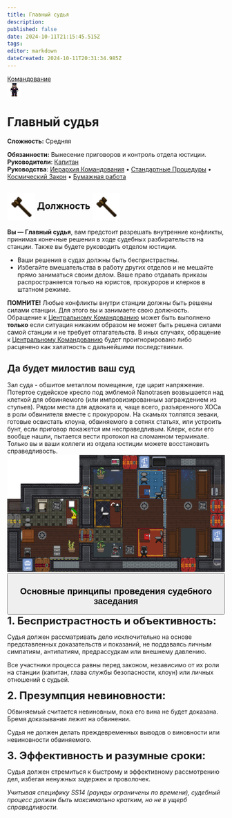 ```yaml
---
title: Главный судья
description: 
published: false
date: 2024-10-11T21:15:45.515Z
tags: 
editor: markdown
dateCreated: 2024-10-11T20:31:34.985Z
---
```


<div style="display: flex; justify-content: center;">
<div class="roles-passport comm">
  <div class="title comm"><a href="/roles/command">Командование</a></div>
  <div>
    <div><div><img src="/roles/chief_justice.png"></div></div>
  <div><div>
    <h1>Главный судья</h1>
    <p><strong>Сложность:</strong> Средняя</p>
    <strong>Обязанности:</strong> Вынесение приговоров и контроль отдела юстиции.<br>
    <b>Руководители</b>: <a href="/roles/captain" title="Капитан">Капитан</a><br>
    <b>Руководства</b>: <a href="/guides/hierarchyofcommand" title="Иерархия Командования">Иерархия Командования</a> • <a href="/standardoperatingprocedures">Стандартные Процедуры</a> • <a href="/spacelaw">Космический Закон</a> • <a href="/guides/bureaucracy">Бумажная работа</a>
  </div></div>
  </div>
</div>
</div>

<h2>
  <img src="/roles/justice/gavel.png" style="vertical-align: middle; width: 64px; height: 64px;">
  Должность
  <img src="/roles/justice/gavel.png" style="vertical-align: middle; width: 64px; height: 64px;">
</h2>

**Вы — Главный судья**, вам предстоит разрешать внутренние конфликты, принимая конечные решения в ходе судебных разбирательств на станции. Также вы будете руководить отделом юстиции.

-   Ваши решения в судах должны быть беспристрастны. 
-   Избегайте вмешательства в работу других отделов и не мешайте прямо заниматься своим делом. Ваше право отдавать приказы распространяется только на юристов, прокуроров и клерков в штатном режиме.

**ПОМНИТЕ!** Любые конфликты внутри станции должны быть решены силами станции. Для этого вы и занимаете свою должность. Обращение к [Центральному Командованию](/roles/centralcommand) может быть выполнено **только** если ситуация никаким образом не может быть решена силами самой станции и не требует отлагательств. В иных случаях, обращение к [Центральному Командованию](/roles/centralcommand) будет проигнорировано либо расценено как халатность с дальнейшими последствиями.

## Да будет милостив ваш суд

<div class="imageBox">
  <div>
    Зал суда - обшитое металлом помещение, где царит напряжение. Потертое судейское кресло под эмблемой Nanotrasen возвышается над клеткой для обвиняемого (или импровизированным заграждением из стульев). Рядом места для адвоката и, чаще всего, разъяренного ХОСа в роли обвинителя вместе с прокурором. На скамьях толпятся зеваки, готовые освистать клоуна, обвиняемого в сотнях статьях, или устроить бунт, если приговор покажется им несправедливым. Клерк, если его вообще нашли, пытается вести протокол на сломанном терминале. Только вы и ваши коллеги из отдела юстиции можете восстановить справедливость.
  </div>
  <img src="/roles/justice/courtroom.png"/>
</div>

<button type="button" class="collapsible">
  <h2>Основные принципы проведения судебного заседания</h2>
</button>
<div class="content">
  <b style="font-size: 24px;">1. Беспристрастность и объективность:</b>

Судья должен рассматривать дело исключительно на основе представленных доказательств и показаний, не поддаваясь личным симпатиям, антипатиям, предрассудкам или внешнему давлению.

Все участники процесса равны перед законом, независимо от их роли на станции (капитан, глава службы безопасности, клоун) или личных отношений с судьей.

<b style="font-size: 24px;">2. Презумпция невиновности:</b>

Обвиняемый считается невиновным, пока его вина не будет доказана. Бремя доказывания лежит на обвинении.

Судья не должен делать преждевременных выводов о виновности или невиновности обвиняемого.

<b style="font-size: 24px;">3. Эффективность и разумные сроки:</b>

Судья должен стремиться к быстрому и эффективному рассмотрению дел, избегая ненужных задержек и проволочек.

<i>Учитывая специфику SS14 (раунды ограничены по времени), судебный процесс должен быть максимально кратким, но не в ущерб справедливости.</i>
</div>

<div class="table"></div>
